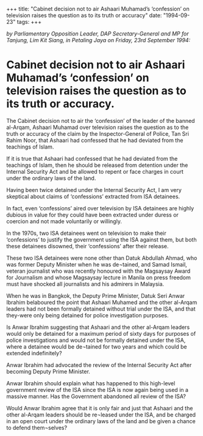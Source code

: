 +++ 
title: "Cabinet decision not to air Ashaari Muhamad’s ‘confession’ on television raises the question as to its truth or accuracy"
date: "1994-09-23"
tags:
+++

_by Parliamentary Opposition Leader, DAP Secretary-General and MP for Tanjung, Lim Kit Siang, in Petaling Jaya on Friday, 23rd September 1994:_

# Cabinet decision not to air Ashaari Muhamad’s ‘confession’ on television raises the question as to its truth or accuracy.

The Cabinet decision not to air the ‘confession’ of the leader of the banned al-Arqam, Ashaari Muhamad    over television raises the question as to the truth or accuracy of the claim by the Inspector-General of Police, Tan Sri Rahim Noor, that Ashaari had confessed that he had deviated from the teachings of Islam.</u>

If it is true that Ashaari had confessed that he had deviated from the teachings of Islam, then he should be released from detention under the Internal Security Act and be allowed to repent or face charges in court under the ordinary laws of the land.

Having been twice detained under the Internal Security Act, I am very skeptical about claims of ‘confessions’ extracted from ISA detainees.

In fact, even ‘confessions’ aired over television by ISA detainees are highly dubious in value for they   could have been extracted under duress or coercion and not made voluntarily or willingly.

In the 1970s, two ISA detainees went on television to make their ‘confessions’ to justify the government using the ISA against them, but both these detainees disowned, their ‘confessions’ after their release.
 
These two ISA detainees were none other than Datuk Abdullah Ahmad, who was former Deputy Minister when he was de¬tained, and Samad Ismail, veteran journalist who was recently honoured with the Magsaysay Award for Journalism and whose Magsaysay lecture in Manila on press freedom must have shocked all journalists and his admirers in Malaysia.

When he was in Bangkok, the Deputy Prime Minister, Datuk Seri Anwar Ibrahim belaboured the point that Ashaari Muhamed and the other al-Arqam leaders had not been formally detained without trial under the ISA, and that they-were only being detained for police investigation purposes.

Is Anwar Ibrahim suggesting that Ashaari and the other al-Arqam leaders would only be detained for a maximum period of sixty days for purposes of police investigations and would not be formally detained under the ISA, where a detainee would be de¬tained for two years and which could be extended indefinitely?

Anwar Ibrahim had advocated the review of the Internal Security Act after becoming Deputy Prime Minister.

Anwar Ibrahim should explain what has happened to this high-level government review of the ISA since the ISA is now again being used in a massive manner. Has the Government abandoned all review of the ISA?
 
Would Anwar Ibrahim agree that it is only fair and just that Ashaari and the other al-Arqam leaders should be re¬leased under the ISA, and be charged in an open court under the ordinary laws of the land and be given a chance to defend them¬selves? 
 
